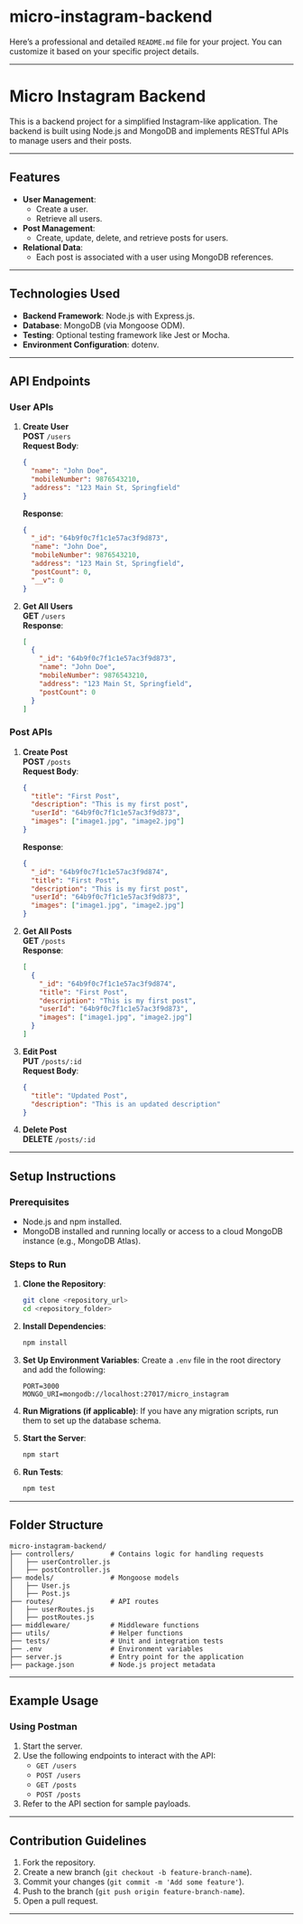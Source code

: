 # micro-instagram-backend
Here’s a professional and detailed `README.md` file for your project. You can customize it based on your specific project details.

---

# **Micro Instagram Backend**

This is a backend project for a simplified Instagram-like application. The backend is built using Node.js and MongoDB and implements RESTful APIs to manage users and their posts.

---

## **Features**
- **User Management**:
  - Create a user.
  - Retrieve all users.
- **Post Management**:
  - Create, update, delete, and retrieve posts for users.
- **Relational Data**:
  - Each post is associated with a user using MongoDB references.

---

## **Technologies Used**
- **Backend Framework**: Node.js with Express.js.
- **Database**: MongoDB (via Mongoose ODM).
- **Testing**: Optional testing framework like Jest or Mocha.
- **Environment Configuration**: dotenv.

---

## **API Endpoints**

### **User APIs**
1. **Create User**  
   **POST** `/users`  
   **Request Body**:
   ```json
   {
     "name": "John Doe",
     "mobileNumber": 9876543210,
     "address": "123 Main St, Springfield"
   }
   ```
   **Response**:
   ```json
   {
     "_id": "64b9f0c7f1c1e57ac3f9d873",
     "name": "John Doe",
     "mobileNumber": 9876543210,
     "address": "123 Main St, Springfield",
     "postCount": 0,
     "__v": 0
   }
   ```

2. **Get All Users**  
   **GET** `/users`  
   **Response**:
   ```json
   [
     {
       "_id": "64b9f0c7f1c1e57ac3f9d873",
       "name": "John Doe",
       "mobileNumber": 9876543210,
       "address": "123 Main St, Springfield",
       "postCount": 0
     }
   ]
   ```

### **Post APIs**
1. **Create Post**  
   **POST** `/posts`  
   **Request Body**:
   ```json
   {
     "title": "First Post",
     "description": "This is my first post",
     "userId": "64b9f0c7f1c1e57ac3f9d873",
     "images": ["image1.jpg", "image2.jpg"]
   }
   ```
   **Response**:
   ```json
   {
     "_id": "64b9f0c7f1c1e57ac3f9d874",
     "title": "First Post",
     "description": "This is my first post",
     "userId": "64b9f0c7f1c1e57ac3f9d873",
     "images": ["image1.jpg", "image2.jpg"]
   }
   ```

2. **Get All Posts**  
   **GET** `/posts`  
   **Response**:
   ```json
   [
     {
       "_id": "64b9f0c7f1c1e57ac3f9d874",
       "title": "First Post",
       "description": "This is my first post",
       "userId": "64b9f0c7f1c1e57ac3f9d873",
       "images": ["image1.jpg", "image2.jpg"]
     }
   ]
   ```

3. **Edit Post**  
   **PUT** `/posts/:id`  
   **Request Body**:
   ```json
   {
     "title": "Updated Post",
     "description": "This is an updated description"
   }
   ```

4. **Delete Post**  
   **DELETE** `/posts/:id`  

---

## **Setup Instructions**

### **Prerequisites**
- Node.js and npm installed.
- MongoDB installed and running locally or access to a cloud MongoDB instance (e.g., MongoDB Atlas).

### **Steps to Run**
1. **Clone the Repository**:
   ```bash
   git clone <repository_url>
   cd <repository_folder>
   ```

2. **Install Dependencies**:
   ```bash
   npm install
   ```

3. **Set Up Environment Variables**:
   Create a `.env` file in the root directory and add the following:
   ```
   PORT=3000
   MONGO_URI=mongodb://localhost:27017/micro_instagram
   ```

4. **Run Migrations (if applicable)**:
   If you have any migration scripts, run them to set up the database schema.

5. **Start the Server**:
   ```bash
   npm start
   ```

6. **Run Tests**:
   ```bash
   npm test
   ```

---

## **Folder Structure**
```
micro-instagram-backend/
├── controllers/         # Contains logic for handling requests
│   ├── userController.js
│   ├── postController.js
├── models/              # Mongoose models
│   ├── User.js
│   ├── Post.js
├── routes/              # API routes
│   ├── userRoutes.js
│   ├── postRoutes.js
├── middleware/          # Middleware functions
├── utils/               # Helper functions
├── tests/               # Unit and integration tests
├── .env                 # Environment variables
├── server.js            # Entry point for the application
├── package.json         # Node.js project metadata
```

---

## **Example Usage**
### Using Postman
1. Start the server.
2. Use the following endpoints to interact with the API:
   - `GET /users`
   - `POST /users`
   - `GET /posts`
   - `POST /posts`
3. Refer to the API section for sample payloads.

---

## **Contribution Guidelines**
1. Fork the repository.
2. Create a new branch (`git checkout -b feature-branch-name`).
3. Commit your changes (`git commit -m 'Add some feature'`).
4. Push to the branch (`git push origin feature-branch-name`).
5. Open a pull request.

---
